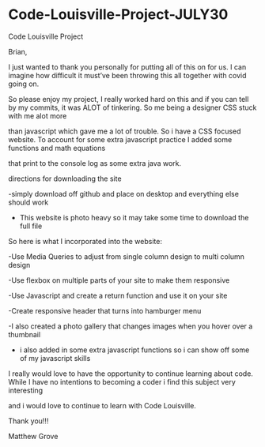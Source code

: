 # Code-Louisville-Project-JULY30



Code Louisville Project







Brian,







I just wanted to thank you personally for putting all of this on for us. I can imagine how difficult it must’ve been throwing this all together with covid going on. 







So please enjoy my project, I really worked hard on this and if you can tell by my commits, it was ALOT of tinkering. So me being a designer CSS stuck with me alot more



than javascript which gave me a lot of trouble. So i have a CSS focused website. To account for some extra javascript practice I added some functions and math equations



that print to the console log as some extra java work.







directions for downloading the site



-simply download off github and place on desktop and everything else should work



- This website is photo heavy so it may take some time to download the full file







So here is what I incorporated into the website:



-Use Media Queries to adjust from single column design to multi column design



-Use flexbox on multiple parts of your site to make them responsive



-Use Javascript and create a return function and use it on your site



-Create responsive header that turns into hamburger menu



-I also created a photo gallery that changes images when you hover over a thumbnail



- i also added in some extra javascript functions so i can show off some of my javascript skills







I really would love to have the opportunity to continue learning about code. While I have no intentions to becoming a coder i find this subject very interesting 



and i would love to continue to learn with Code Louisville.







Thank you!!!



Matthew Grove
